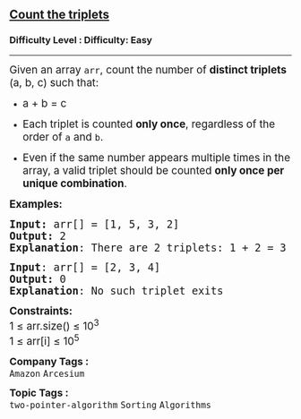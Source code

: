 <h2><a href="https://www.geeksforgeeks.org/problems/count-the-triplets4615/1?page=2&company=Amazon,Microsoft,Flipkart,Adobe,Google&difficulty=Easy&status=unsolved&sortBy=submissions">Count the triplets</a></h2><h3>Difficulty Level : Difficulty: Easy</h3><hr><div class="problems_problem_content__Xm_eO"><div>
<p class="" data-start="440" data-end="526"><span style="font-size: 14pt;">Given an array <code data-start="455" data-end="460">arr</code>, count the number of <strong data-start="482" data-end="503">distinct triplets</strong> (a, b, c) such that:</span></p>
<ul data-start="531" data-end="766">
<li class="" data-start="531" data-end="544">
<p class="" data-start="533" data-end="544"><span style="font-size: 14pt;">a + b = c</span></p>
</li>
<li class="" data-start="547" data-end="627">
<p class="" data-start="549" data-end="627"><span style="font-size: 14pt;">Each triplet is counted <strong data-start="573" data-end="586">only once</strong>, regardless of the order of <code data-start="615" data-end="618">a</code> and <code data-start="623" data-end="626">b</code>.</span></p>
</li>
<li class="" data-start="630" data-end="764">
<p class="" data-start="632" data-end="764"><span style="font-size: 14pt;">Even if the same number appears multiple times in the array, a valid triplet should be counted <strong data-start="727" data-end="763">only once per unique combination</strong>.</span></p>
</li>
</ul>
</div>
<p><span style="font-size: 14pt;"><strong>Examples:</strong> </span></p>
<pre><span style="font-size: 14pt;"><strong>Input:</strong> arr[] = [1, 5, 3, 2]
<strong>Output:</strong> 2 
<strong>Explanation</strong>: There are 2 triplets: 1 + 2 = 3 and 3 +2 = 5</span></pre>
<pre><span style="font-size: 14pt;"><strong>Input</strong>: arr[] = [2, 3, 4]
<strong>Output:</strong> 0
<strong>Explanation</strong>: No such triplet exits</span></pre>
<p><span style="font-size: 14pt;"><strong>Constraints:</strong><br>1 ≤ arr.size() ≤ 10<sup>3</sup><br>1 ≤ arr[i] ≤ 10<sup>5</sup></span></p></div><p><span style=font-size:18px><strong>Company Tags : </strong><br><code>Amazon</code>&nbsp;<code>Arcesium</code>&nbsp;<br><p><span style=font-size:18px><strong>Topic Tags : </strong><br><code>two-pointer-algorithm</code>&nbsp;<code>Sorting</code>&nbsp;<code>Algorithms</code>&nbsp;